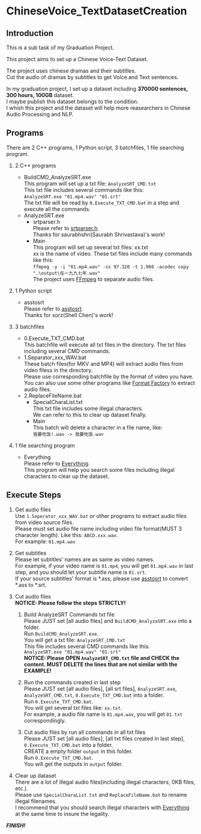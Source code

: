 # ChineseVoice_TextDatasetCreation  
## Introduction  
This is a sub task of my Graduation Project.  
  
This project aims to set up a Chinese Voice-Text Dataset.  
  
The project uses chinese dramas and their subtitles.  
Cut the audio of dramas by subtitles to get Voice and Text sentences.  
  
In my graduation project, I set up a dataset including **370000 sentences, 300 hours, 100GB** dataset.  
I maybe publish this dataset belongs to the condition.  
I whish this project and the dataset will help more reasearchers in Chinese Audio Processing and NLP.  
  
## Programs  
There are 2 C++ programs, 1 Python script, 3 batchfiles, 1 file searching program.  
1. 2 C++ programs  
	* BuildCMD_AnalyzeSRT.exe  
		This program will set up a txt file: `AnalyzeSRT_CMD.txt`  
		This txt file includes several commands like this:  
		`AnalyzeSRT.exe "01.mp4.wav" "01.srt"`  
		The txt file will be read by `0.Execute_TXT_CMD.bat` in a step and execute all the commands.  
	* AnalyzeSRT.exe  
		* srtparser.h  
			Please refer to [srtparser.h](https://github.com/saurabhshri/simple-yet-powerful-srt-subtitle-parser-cpp).  
			Thanks for saurabhshri(Saurabh Shrivastava)'s work!  
		* Main  
			This program will set up several txt files: xx.txt  
			xx is the name of video. These txt files include many commands like this:  
			`ffmpeg -y -i "01.mp4.wav" -ss 97.320 -t 1.960 -acodec copy ".\output\在一九九七年.wav"`  
			The project uses [FFmpeg](http://ffmpeg.org/) to separate audio files.  
  
2. 1 Python script  
	* asstosrt  
		Please refer to [asstosrt](https://github.com/sorz/asstosrt).  
		Thanks for sorz(Shell Chen)'s work!  
  
3. 3 batchfiles  
	* 0.Execute_TXT_CMD.bat  
		This batchfile will execute all txt files in the directory. The txt files including several CMD commands.  
	* 1.Separator_xxx_WAV.bat  
		These batch files(for MKV and MP4) will extract audio files from video filess in the directory.  
		Please use corresponding batchfile by the format of video you have.  
		You can also use some other programs like [Format Factory](http://www.pcfreetime.com/) to extract audio files.  
	* 2.ReplaceFileName.bat  
		* SpecialCharaList.txt  
			This txt file includes some illegal characters.  
			We can refer to this to clear up dataset finally.  
		* Main  
			This batch will delete a character in a file name, like:  
			`我要吃饭!.wav -> 我要吃饭.wav`  
  
4. 1 file searching program  
	* Everything  
		Please refer to [Everything](http://www.voidtools.com/).  
		This program will help you search some files including illegal characters to clear up the dataset.  
  
## Execute Steps  
1. Get audio files  
	Use `1.Seperator_xxx_WAV.bat` or other programs to extract audio files from video source files.  
	Please must set audio file name including video file format(MUST 3 character length). Like this: `ABCD.xxx.wav`.  
	For example: `01.mp4.wav`  
  
2. Get subtitles  
	Please let subtitles' names are as same as video names.  
	For example, if your video name is `01.mp4`, you will get `01.mp4.wav` in last step, and you should let your subtitle name is `01.srt`.  
	If your source subtitles' format is *.ass, please use [asstosrt](https://github.com/sorz/asstosrt) to convert *.ass to *.srt.  
  
3. Cut audio files  
	**NOTICE: Please follow the steps STRICTLY!**  
	1. Build AnalyzeSRT Commands txt file  
		Please JUST set [all audio files] and `BuildCMD_AnalyzeSRT.exe` into a folder.  
		Run `BuildCMD_AnalyzeSRT.exe`.  
		You will get a txt file: `AnalyzeSRT_CMD.txt`  
		This file includes several CMD commands like this:  
		`AnalyzeSRT.exe "01.mp4.wav" "01.srt"`  
		**NOTICE: Please OPEN `AnalyzeSRT_CMD.txt` file and CHECK the content. MUST DELETE the lines that are not similar with the EXAMPLE!**  
  
	2. Run the commands created in last step  
		Please JUST set [all audio files], [all srt files], `AnalyzeSRT.exe`, `AnalyzeSRT_CMD.txt`, `0.Execute_TXT_CMD.bat` into a folder.  
		Run `0.Execute_TXT_CMD.bat`.  
		You will get several txt files like: `xx.txt`.  
		For example, a audio file name is `01.mp4.wav`, you will get `01.txt` correspondingly.  
  
	3. Cut audio files by run all commands in all txt files  
		Please JUST set [all audio files], [all txt files created in last step], `0.Execute_TXT_CMD.bat` into a folder.  
		CREATE a empty folder `output` in this folder.  
		Run `0.Execute_TXT_CMD.bat`.  
		You will get the outputs in `output` folder.  
  
4. Clear up dataset  
	There are a lot of illegal audio files(including illegal characters, 0KB files, etc.).  
	Please use `SpecialCharaList.txt` and `ReplaceFileName.bat` to rename illegal filenames.  
	I recommend that you should search illegal characters with [Everything](http://www.voidtools.com/) at the same time to insure the legality.  
  
***FINISH!***